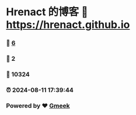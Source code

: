 # Hrenact 的博客 :link: https://hrenact.github.io 
### :page_facing_up: [6](https://hrenact.github.io/tag.html) 
### :speech_balloon: 2 
### :hibiscus: 10324 
### :alarm_clock: 2024-08-11 17:39:44 
### Powered by :heart: [Gmeek](https://github.com/Meekdai/Gmeek)
